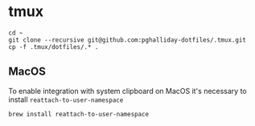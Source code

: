 # tmux

```
cd ~
git clone --recursive git@github.com:pghalliday-dotfiles/.tmux.git
cp -f .tmux/dotfiles/.* .
```

## MacOS

To enable integration with system clipboard on MacOS it's necessary to install `reattach-to-user-namespace`

```
brew install reattach-to-user-namespace
```
